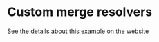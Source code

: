 # Custom merge resolvers

[See the details about this example on the website](https://the-guild.dev/graphql/stitching/docs/handbook/custom-merge-resolvers)
